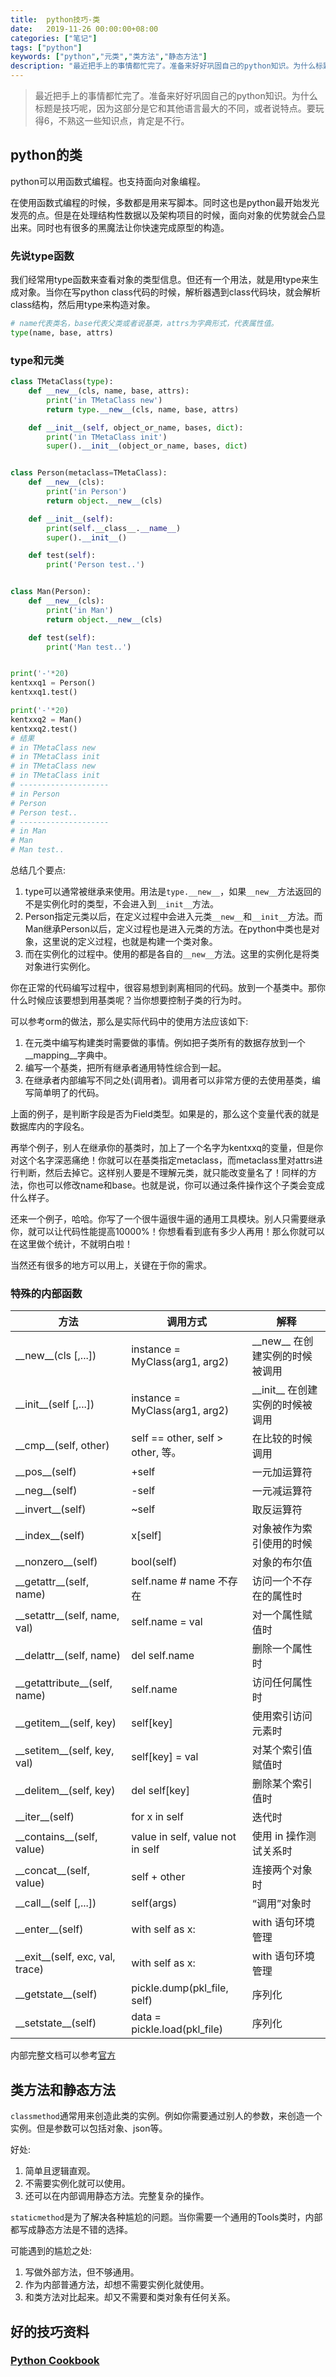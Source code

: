 ```yaml
---
title:  python技巧-类
date:   2019-11-26 00:00:00+08:00
categories: ["笔记"]
tags: ["python"]
keywords: ["python","元类","类方法","静态方法"]
description: "最近把手上的事情都忙完了。准备来好好巩固自己的python知识。为什么标题是技巧呢，因为这部分是它和其他语言最大的不同，或者说特点。要玩得6，不熟这一些知识点，肯定是不行"
---
```



> 最近把手上的事情都忙完了。准备来好好巩固自己的python知识。为什么标题是技巧呢，因为这部分是它和其他语言最大的不同，或者说特点。要玩得6，不熟这一些知识点，肯定是不行。


## python的类

python可以用函数式编程。也支持面向对象编程。

在使用函数式编程的时候，多数都是用来写脚本。同时这也是python最开始发光发亮的点。但是在处理结构性数据以及架构项目的时候，面向对象的优势就会凸显出来。同时也有很多的黑魔法让你快速完成原型的构造。

### 先说type函数

我们经常用type函数来查看对象的类型信息。但还有一个用法，就是用type来生成对象。当你在写python class代码的时候，解析器遇到class代码块，就会解析class结构，然后用type来构造对象。  
```python
# name代表类名，base代表父类或者说基类，attrs为字典形式，代表属性值。
type(name, base, attrs)
```

### type和元类

```python
class TMetaClass(type):
    def __new__(cls, name, base, attrs):
        print('in TMetaClass new')
        return type.__new__(cls, name, base, attrs)

    def __init__(self, object_or_name, bases, dict):
        print('in TMetaClass init')
        super().__init__(object_or_name, bases, dict)


class Person(metaclass=TMetaClass):
    def __new__(cls):
        print('in Person')
        return object.__new__(cls)

    def __init__(self):
        print(self.__class__.__name__)
        super().__init__()

    def test(self):
        print('Person test..')


class Man(Person):
    def __new__(cls):
        print('in Man')
        return object.__new__(cls)

    def test(self):
        print('Man test..')


print('-'*20)
kentxxq1 = Person()
kentxxq1.test()

print('-'*20)
kentxxq2 = Man()
kentxxq2.test()
# 结果
# in TMetaClass new
# in TMetaClass init
# in TMetaClass new
# in TMetaClass init
# --------------------
# in Person
# Person
# Person test..
# --------------------
# in Man
# Man
# Man test..
```

总结几个要点:

1. type可以通常被继承来使用。用法是`type.__new__`，如果`__new__`方法返回的不是实例化时的类型，不会进入到`__init__`方法。
2. Person指定元类以后，在定义过程中会进入元类`__new__`和`__init__`方法。而Man继承Person以后，定义过程也是进入元类的方法。在python中类也是对象，这里说的定义过程，也就是构建一个类对象。
3. 而在实例化的过程中。使用的都是各自的`__new__`方法。这里的实例化是将类对象进行实例化。

你在正常的代码编写过程中，很容易想到剥离相同的代码。放到一个基类中。那你什么时候应该要想到用基类呢？当你想要控制子类的行为时。

可以参考orm的做法，那么是实际代码中的使用方法应该如下:

1. 在元类中编写构建类时需要做的事情。例如把子类所有的数据存放到一个__mapping__字典中。
2. 编写一个基类，把所有继承者通用特性综合到一起。
3. 在继承者内部编写不同之处(调用者)。调用者可以非常方便的去使用基类，编写简单明了的代码。

上面的例子，是判断字段是否为Field类型。如果是的，那么这个变量代表的就是数据库内的字段名。

再举个例子，别人在继承你的基类时，加上了一个名字为kentxxq的变量，但是你对这个名字深恶痛绝！你就可以在基类指定metaclass，而metaclass里对attrs进行判断，然后去掉它。这样别人要是不理解元类，就只能改变量名了！同样的方法，你也可以修改name和base。也就是说，你可以通过条件操作这个子类会变成什么样子。

还来一个例子，哈哈。你写了一个很牛逼很牛逼的通用工具模块。别人只需要继承你，就可以让代码性能提高10000%！你想看看到底有多少人再用！那么你就可以在这里做个统计，不就明白啦！

当然还有很多的地方可以用上，关键在于你的需求。

### 特殊的内部函数

方法|调用方式|解释
---|---|---
\_\_new\_\_(cls [,...])|instance = MyClass(arg1, arg2)|\_\_new\_\_ 在创建实例的时候被调用
\_\_init\_\_(self [,...])|instance = MyClass(arg1, arg2)|\_\_init\_\_ 在创建实例的时候被调用
\_\_cmp\_\_(self, other)|self == other, self > other, 等。|在比较的时候调用
\_\_pos\_\_(self)|+self|一元加运算符
\_\_neg\_\_(self)|-self|一元减运算符
\_\_invert\_\_(self)|~self|取反运算符
\_\_index\_\_(self)|x[self]|对象被作为索引使用的时候
\_\_nonzero\_\_(self)|bool(self)|对象的布尔值
\_\_getattr\_\_(self, name)|self.name # name 不存在|访问一个不存在的属性时
\_\_setattr\_\_(self, name, val)|self.name = val|对一个属性赋值时
\_\_delattr\_\_(self, name)|del self.name|删除一个属性时
\_\_getattribute\_\_(self, name)|self.name|访问任何属性时
\_\_getitem\_\_(self, key)|self[key]|使用索引访问元素时
\_\_setitem\_\_(self, key, val)|self[key] = val|对某个索引值赋值时
\_\_delitem\_\_(self, key)|del self[key]|删除某个索引值时
\_\_iter\_\_(self)|for x in self|迭代时
\_\_contains\_\_(self, value)|value in self, value not in self|使用 in 操作测试关系时
\_\_concat\_\_(self, value)|self + other|连接两个对象时
\_\_call\_\_(self [,...])|self(args)|“调用”对象时
\_\_enter\_\_(self)|with self as x:|with 语句环境管理
\_\_exit\_\_(self, exc, val, trace)|with self as x:|with 语句环境管理
\_\_getstate\_\_(self)|pickle.dump(pkl_file, self)|序列化
\_\_setstate\_\_(self)|data = pickle.load(pkl_file)|序列化

内部完整文档可以参考[官方](https://docs.python.org/zh-cn/3/reference/datamodel.html)

## 类方法和静态方法

`classmethod`通常用来创造此类的实例。例如你需要通过别人的参数，来创造一个实例。但是参数可以包括对象、json等。

好处:

1. 简单且逻辑直观。
2. 不需要实例化就可以使用。
3. 还可以在内部调用静态方法。完整复杂的操作。

`staticmethod`是为了解决各种尴尬的问题。当你需要一个通用的Tools类时，内部都写成静态方法是不错的选择。

可能遇到的尴尬之处:

1. 写做外部方法，但不够通用。
2. 作为内部普通方法，却想不需要实例化就使用。
3. 和类方法对比起来。却又不需要和类对象有任何关系。

## 好的技巧资料

### [Python Cookbook](https://python3-cookbook.readthedocs.io/zh_CN/latest/)

